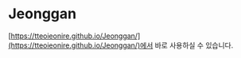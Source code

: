 # Jeonggan

[https://tteoieonire.github.io/Jeonggan/](https://tteoieonire.github.io/Jeonggan/)에서 바로 사용하실 수 있습니다.

